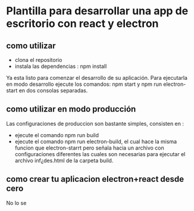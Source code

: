 # Plantilla para desarrollar una app de escritorio con react y electron

## como utilizar

- clona el repositorio
- instala las dependencias : npm install

Ya esta listo para comenzar el desarrollo de su aplicación. Para ejecutarla en modo desarrollo ejecute los comandos: npm start y npm run electron-start en dos consolas separadas.

## como utilizar en modo producción

Las configuraciones de produccion son bastante simples, consisten en :
- ejecute el comando npm run build 
- ejecute el comando npm run electron-build, el cual hace la misma funcion que electron-starrt pero señala hacia un archivo con configuraciones diferentes las cuales son necesarias para ejecutar el archivo inf¿des.html de la carpeta build.

## como crear tu aplicacion electron+react desde cero

No lo se